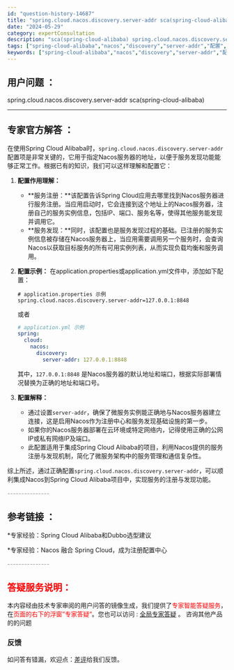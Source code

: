 ```yaml
---
id: "question-history-14687"
title: "spring.cloud.nacos.discovery.server-addr sca(spring-cloud-alibaba)"
date: "2024-05-29"
category: expertConsultation
description: "sca(spring-cloud-alibaba) spring.cloud.nacos.discovery.server-addr"
tags: ["spring-cloud-alibaba","nacos","discovery","server-addr","配置","问题"]
keywords: ["spring-cloud-alibaba","nacos","discovery","server-addr","配置","问题"]
---
```


## 用户问题 ： 
 spring.cloud.nacos.discovery.server-addr sca(spring-cloud-alibaba) 

---------------
## 专家官方解答 ：

在使用Spring Cloud Alibaba时，`spring.cloud.nacos.discovery.server-addr`配置项是非常关键的，它用于指定Nacos服务器的地址，以便于服务发现功能能够正常工作。根据已有的知识，我们可以这样理解和配置它：

1. **配置作用理解：**
   - **服务注册：**该配置告诉Spring Cloud应用去哪里找到Nacos服务器进行服务注册。当应用启动时，它会连接到这个地址上的Nacos服务器，注册自己的服务实例信息，包括IP、端口、服务名等，使得其他服务能发现并调用它。
   - **服务发现：**同时，该配置也是服务发现过程的基础。已注册的服务实例信息被存储在Nacos服务器上，当应用需要调用另一个服务时，会查询Nacos以获取目标服务的所有可用实例列表，从而实现负载均衡和服务调用。

2. **配置示例：**
   在application.properties或application.yml文件中，添加如下配置：
   ```properties
   # application.properties 示例
   spring.cloud.nacos.discovery.server-addr=127.0.0.1:8848
   ```
   或者
   ```yaml
   # application.yml 示例
   spring:
     cloud:
       nacos:
         discovery:
           server-addr: 127.0.0.1:8848
   ```
   其中，`127.0.0.1:8848` 是Nacos服务器的默认地址和端口，根据实际部署情况替换为正确的地址和端口号。

3. **配置解释：**
   - 通过设置`server-addr`，确保了微服务实例能正确地与Nacos服务器建立连接，这是启用Nacos作为注册中心和服务发现基础设施的第一步。
   - 如果你的Nacos服务器部署在云环境或特定网络内，记得使用正确的公网IP或私有网络IP及端口。
   - 此配置适用于集成Spring Cloud Alibaba的项目，利用Nacos提供的服务注册与发现机制，简化了微服务架构中的服务管理和通信复杂性。

综上所述，通过正确配置`spring.cloud.nacos.discovery.server-addr`，可以顺利集成Nacos到Spring Cloud Alibaba项目中，实现服务的注册与发现功能。


<font color="#949494">---------------</font> 


## 参考链接 ：

*专家经验：Spring Cloud Alibaba和Dubbo选型建议 
 
 *专家经验：Nacos 融合 Spring Cloud，成为注册配置中心 


 <font color="#949494">---------------</font> 
 


## <font color="#FF0000">答疑服务说明：</font> 

本内容经由技术专家审阅的用户问答的镜像生成，我们提供了<font color="#FF0000">专家智能答疑服务</font>，在<font color="#FF0000">页面的右下的浮窗”专家答疑“</font>。您也可以访问 : [全局专家答疑](https://opensource.alibaba.com/chatBot) 。 咨询其他产品的的问题

### 反馈
如问答有错漏，欢迎点：[差评](https://ai.nacos.io/user/feedbackByEnhancerGradePOJOID?enhancerGradePOJOId=14737)给我们反馈。
